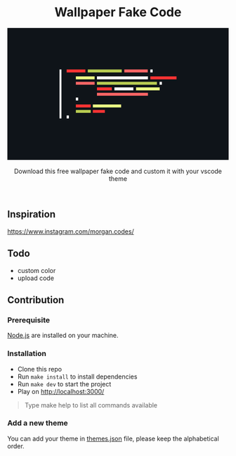 <div align="center">
<h1>Wallpaper Fake Code</h1>

<img
    height="300"
    width="600"
    alt="Wallpaper Fake Code"
    src="./wallpaper-fake-code.png"
/>

<p>Download this free wallpaper fake code and custom it with your vscode theme</p>

<br />
</div>

## Inspiration

https://www.instagram.com/morgan.codes/

## Todo

-   custom color
-   upload code

## Contribution

### Prerequisite

[Node.js](https://nodejs.org/en/) are installed on your machine.

### Installation

-   Clone this repo
-   Run `make install` to install dependencies
-   Run `make dev` to start the project
-   Play on [http://localhost:3000/](http://localhost:3000/)

> Type make help to list all commands available

### Add a new theme

You can add your theme in [themes.json](./src/themes.json) file, please keep the alphabetical order.
